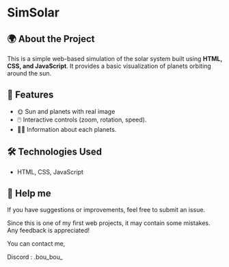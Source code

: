 # SimSolar

## 🌍 About the Project

This is a simple web-based simulation of the solar system built using **HTML, CSS, and JavaScript**. It provides a basic visualization of planets orbiting around the sun.

## 🚀 Features

- 🌞 Sun and planets with real image
- 🖱️ Interactive controls (zoom, rotation, speed).
- 👨‍🏫 Information about each planets. 



## 🛠️ Technologies Used

- HTML, CSS, JavaScript



## 🤝 Help me

If you have suggestions or improvements, feel free to submit an issue.

Since this is one of my first web projects, it may contain some mistakes. Any feedback is appreciated!


You can contact me, 

Discord : .bou_bou_
